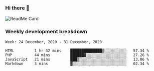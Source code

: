 ### Hi there 👋

<!--
**itzcy/itzcy** is a ✨ _special_ ✨ repository because its `README.md` (this file) appears on your GitHub profile.

Here are some ideas to get you started:

- 🔭 I’m currently working on ...
- 🌱 I’m currently learning ...
- 👯 I’m looking to collaborate on ...
- 🤔 I’m looking for help with ...
- 💬 Ask me about ...
- 📫 How to reach me: ...
- 😄 Pronouns: ...
- ⚡ Fun fact: ...
-->
![ReadMe Card](https://github-readme-stats.vercel.app/api?username=itzcy&show_icons=true&title_color=2d3198&icon_color=797cb8&text_color=24292e&bg_color=f6f8fa)

### Weekly development breakdown
<!--START_SECTION:waka-->
```text
Week: 24 December, 2020 - 31 December, 2020

HTML         1 hr 32 mins    ██████████████▒░░░░░░░░░░   57.34 % 
PHP          44 mins         ██████▓░░░░░░░░░░░░░░░░░░   27.26 % 
JavaScript   21 mins         ███▒░░░░░░░░░░░░░░░░░░░░░   13.06 % 
Markdown     3 mins          ▓░░░░░░░░░░░░░░░░░░░░░░░░   02.34 % 
```
<!--END_SECTION:waka-->
